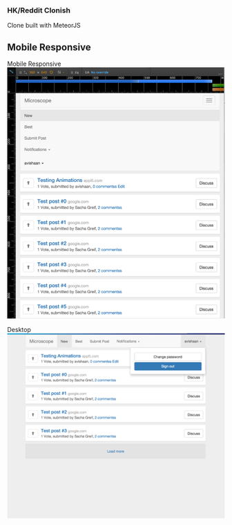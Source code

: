 ### HK/Reddit Clonish

Clone built with MeteorJS

## Mobile Responsive

Mobile Responsive
![alt text](./public/redditMobileresponsive.png "Mobile Responsive Screenshot")

Desktop
![alt text](./public/redditDesktop.png "Desktop Responsive Screenshot")
